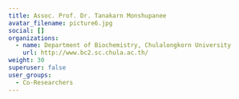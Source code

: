 ```yaml
---
title: Assoc. Prof. Dr. Tanakarn Monshupanee
avatar_filename: picture6.jpg
social: []
organizations:
  - name: Department of Biochemistry, Chulalongkorn University
    url: http://www.bc2.sc.chula.ac.th/
weight: 30
superuser: false
user_groups:
  - Co-Researchers
---
```

